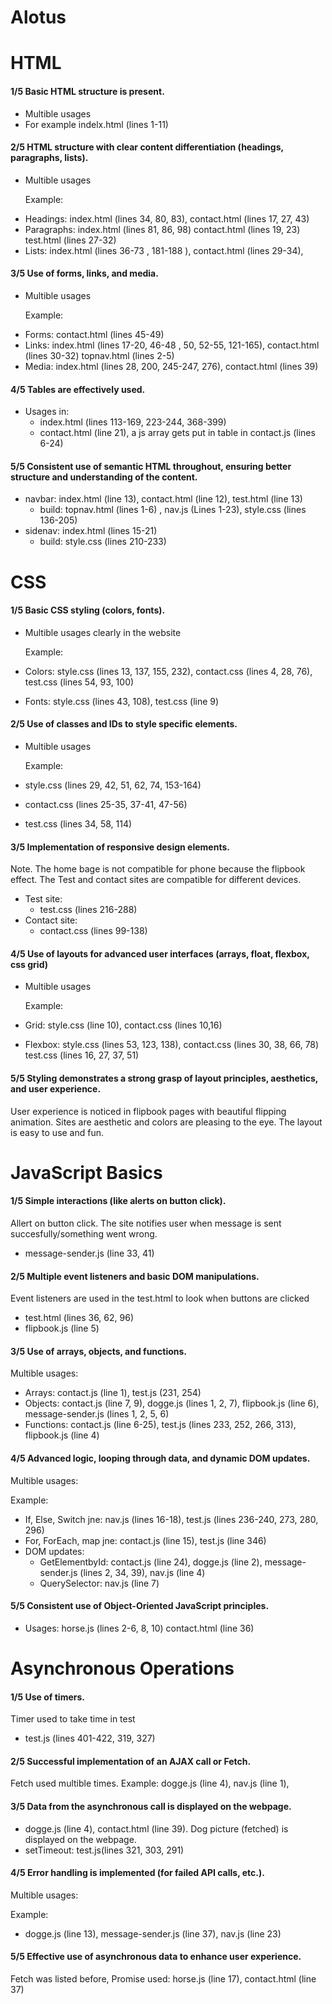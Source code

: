# Alotus

# HTML
#### 1/5 Basic HTML structure is present.
- Multible usages
- For example indelx.html (lines 1-11)

#### 2/5 HTML structure with clear content differentiation (headings, paragraphs, lists).
- Multible usages
  <p>Example:</p>
- Headings: index.html (lines 34, 80, 83), contact.html (lines 17, 27, 43)
- Paragraphs: index.html (lines 81, 86, 98) contact.html (lines 19, 23) test.html (lines 27-32)
- Lists: index.html (lines 36-73 , 181-188 ), contact.html (lines 29-34), 

#### 3/5 Use of forms, links, and media.
- Multible usages
  <p>Example:</p>
- Forms: contact.html (lines 45-49)
- Links: index.html (lines 17-20, 46-48 , 50, 52-55, 121-165), contact.html (lines 30-32) topnav.html (lines 2-5)
- Media: index.html (lines 28, 200, 245-247, 276), contact.html (lines 39)
 

#### 4/5 Tables are effectively used.
- Usages in:
  - index.html (lines 113-169, 223-244, 368-399)
  - contact.html (line 21), a js array gets put in table in contact.js (lines 6-24)

#### 5/5 Consistent use of semantic HTML throughout, ensuring better structure and understanding of the content.
- navbar: index.html (line 13), contact.html (line 12), test.html (line 13)
  - build: topnav.html (lines 1-6) , nav.js (Lines 1-23), style.css (lines 136-205)
- sidenav: index.html (lines 15-21)
  - build: style.css (lines 210-233)


# CSS 

#### 1/5 Basic CSS styling (colors, fonts).
- Multible usages clearly in the website
  <p>Example:</p>

- Colors: style.css (lines 13, 137, 155, 232), contact.css (lines 4, 28, 76), test.css (lines 54, 93, 100)
- Fonts: style.css (lines 43, 108), test.css (line 9)

#### 2/5 Use of classes and IDs to style specific elements.
- Multible usages
  <p>Example:</p>

- style.css (lines 29, 42, 51, 62, 74, 153-164)
- contact.css (lines 25-35, 37-41, 47-56)
- test.css (lines 34, 58, 114)


#### 3/5 Implementation of responsive design elements.
Note. The home bage is not compatible for phone because the flipbook effect. The Test and contact sites are compatible for different devices.
- Test site:
  - test.css (lines 216-288)
- Contact site:
  - contact.css (lines 99-138)


#### 4/5 Use of layouts for advanced user interfaces (arrays, float, flexbox, css grid)
- Multible usages
  <p>Example:</p>
  
- Grid: style.css (line 10), contact.css (lines 10,16)
- Flexbox: style.css (lines 53, 123, 138), contact.css (lines 30, 38, 66, 78) test.css (lines 16, 27, 37, 51)

#### 5/5 Styling demonstrates a strong grasp of layout principles, aesthetics, and user experience.
User experience is noticed in flipbook pages with beautiful flipping animation. Sites are aesthetic and colors are pleasing to the eye. The layout is easy to use and fun. 

# JavaScript Basics

#### 1/5 Simple interactions (like alerts on button click).
Allert on button click. The site notifies user when message is sent succesfully/something went wrong. 
- message-sender.js (line 33, 41) 


#### 2/5 Multiple event listeners and basic DOM manipulations.
Event listeners are used in the test.html to look when buttons are clicked
- test.html (lines 36, 62, 96)
- flipbook.js (line 5)


#### 3/5 Use of arrays, objects, and functions.
Multible usages:
- Arrays: contact.js (line 1), test.js (231, 254)
- Objects: contact.js (line 7, 9), dogge.js (lines 1, 2, 7), flipbook.js (line 6), message-sender.js (lines 1, 2, 5, 6)
- Functions: contact.js (line 6-25), test.js (lines 233, 252, 266, 313), flipbook.js (line 4)


#### 4/5 Advanced logic, looping through data, and dynamic DOM updates.
Multible usages:
  <p>Example:</p>


-  If, Else, Switch jne: nav.js (lines 16-18), test.js (lines 236-240, 273, 280, 296)
-  For, ForEach, map jne: contact.js (line 15), test.js (line 346)
- DOM updates:
  - GetElementbyId: contact.js (line 24), dogge.js (line 2), message-sender.js (lines 2, 34, 39), nav.js (line 4)
  - QuerySelector: nav.js (line 7)

#### 5/5 Consistent use of Object-Oriented JavaScript principles.
- Usages: horse.js (lines 2-6, 8, 10) contact.html (line 36)

# Asynchronous Operations

#### 1/5 Use of timers.
Timer used to take time in test
- test.js (lines 401-422, 319, 327)

#### 2/5 Successful implementation of an AJAX call or Fetch.
Fetch used multible times.
Example: dogge.js (line 4), nav.js (line 1), 

#### 3/5 Data from the asynchronous call is displayed on the webpage.
- dogge.js (line 4), contact.html (line 39). Dog picture (fetched) is displayed on the webpage. 
- setTimeout: test.js(lines 321, 303, 291)


#### 4/5 Error handling is implemented (for failed API calls, etc.).
Multible usages:
  <p>Example:</p>


- dogge.js (line 13), message-sender.js (line 37), nav.js (line 23)

#### 5/5 Effective use of asynchronous data to enhance user experience.
Fetch was listed before,
Promise used: horse.js (line 17), contact.html (line 37)
